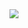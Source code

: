 <a href="https://top.gg/bot/860783764720058368">
  <img src="https://top.gg/api/widget/860783764720058368.svg">
</a>
